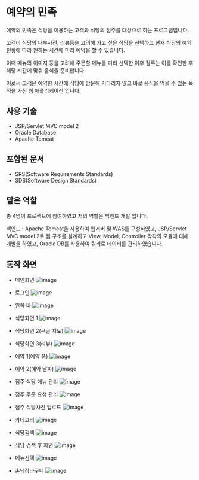 # 예약의 민족

예약의 민족은 식당을 이용하는 고객과 식당의 점주를 대상으로 하는 프로그램입니다. 

고객이 식당의 내부사진, 리뷰등을 고려해 가고 싶은 식당을 선택하고 현재 식당의 예약현황에 따라 원하는 시간에 미리 예약을 할 수 있습니다.

이때 메뉴의 이미지 등을 고려해  주문할 메뉴를 미리 선택한 이후 점주는 이를 확인한 후 해당 시간에 맞춰 음식을 준비합니다.

이로써 고객은 예약한 시간에 식당에 방문해 기다리지 않고 바로 음식을 먹을 수 있는 목적을 가진 웹 애플리케이션 입니다. 

## 사용 기술

  - JSP/Servlet MVC model 2
  - Oracle Database
  - Apache Tomcat
## 포함된 문서

  - SRS(Software Requirements Standards)
  - SDS(Software Design Standards)
## 맡은 역할

총 4명이 프로젝트에 참여하였고 저의 역할은 백엔드 개발 입니다.

백엔드 : Apache Tomcat을 사용하여 웹서버 및 WAS를 구성하였고, JSP/Servlet MVC model 2로 웹 구조를 설계하고 View, Model, Controller 각각의 모듈에 대해 개발을 하였고, Oracle DB를 사용하여 쿼리로 데이터를 관리하였습니다.

## 동작 화면
  - 메인화면
    ![image](https://user-images.githubusercontent.com/63801702/99140885-f1426480-2688-11eb-81b2-c03fbdecdcab.png)

  - 로그인
    ![image](https://user-images.githubusercontent.com/63801702/99140914-218a0300-2689-11eb-8127-8e98ab43b40c.png)

  - 왼쪽 바
    ![image](https://user-images.githubusercontent.com/63801702/99140920-32d30f80-2689-11eb-9293-afee40716dc1.png)
    
  - 식당화면 1
    ![image](https://user-images.githubusercontent.com/63801702/99140928-48e0d000-2689-11eb-8c35-4994c9f3242f.png)
    
  - 식당화면 2(구글 지도)
    ![image](https://user-images.githubusercontent.com/63801702/99140936-5bf3a000-2689-11eb-86e7-1a52da95ed5f.png)
    
  - 식당화면 3(리뷰)
    ![image](https://user-images.githubusercontent.com/63801702/99140949-76c61480-2689-11eb-8f53-0476855eb97c.png)
    
  - 예약 1(예약 폼)
    ![image](https://user-images.githubusercontent.com/63801702/99140959-86455d80-2689-11eb-9f50-6cbe8f468cb7.png)
    
  - 예약 2(예약 날짜)
    ![image](https://user-images.githubusercontent.com/63801702/99140979-9cebb480-2689-11eb-8b72-272cc0d6a5a1.png)
    
  - 점주 식당 메뉴 관리
    ![image](https://user-images.githubusercontent.com/63801702/99140982-ab39d080-2689-11eb-88e1-9174c0f18730.png)
    
  - 점주 주문 요청 관리
    ![image](https://user-images.githubusercontent.com/63801702/99140990-b8ef5600-2689-11eb-82d0-7a778e96a762.png)
    
  - 점주 식당사진 업로드
    ![image](https://user-images.githubusercontent.com/63801702/99141021-0d92d100-268a-11eb-9ba9-db1d3070b64d.png)
    
  - 카테고리
    ![image](https://user-images.githubusercontent.com/63801702/99141028-1aafc000-268a-11eb-8baf-951172f19419.png)
    
  - 식당검색
    ![image](https://user-images.githubusercontent.com/63801702/99141032-24d1be80-268a-11eb-8a5e-ec7d9441af9c.png)
    
  - 식당 검색 후 화면
    ![image](https://user-images.githubusercontent.com/63801702/99141039-36b36180-268a-11eb-9af5-d5da51a38581.png)
    
  - 메뉴선택
    ![image](https://user-images.githubusercontent.com/63801702/99141046-40d56000-268a-11eb-9706-701aef8e0186.png)
    
  - 손님장바구니
    ![image](https://user-images.githubusercontent.com/63801702/99141055-4c288b80-268a-11eb-8ed8-852e6526c87c.png)

